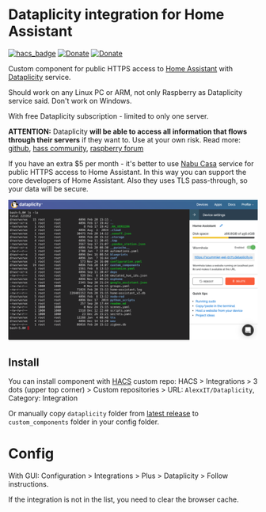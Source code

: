 # Dataplicity integration for Home Assistant

[![hacs_badge](https://img.shields.io/badge/HACS-Custom-orange.svg)](https://github.com/custom-components/hacs)
[![Donate](https://img.shields.io/badge/donate-Coffee-yellow.svg)](https://www.buymeacoffee.com/AlexxIT)
[![Donate](https://img.shields.io/badge/donate-Yandex-red.svg)](https://money.yandex.ru/to/41001428278477)

Custom component for public HTTPS access to [Home Assistant](https://www.home-assistant.io/) with [Dataplicity](https://www.dataplicity.com/) service.

Should work on any Linux PC or ARM, not only Raspberry as Dataplicity service said. Don't work on Windows.

With free Dataplicity subscription - limited to only one server.

**ATTENTION:** Dataplicity **will be able to access all information that flows through their servers** if they want to. Use at your own risk. Read more: [github][1], [hass community][2], [raspberry forum][3]

[1]: https://github.com/hacs/default/pull/940#issuecomment-840687472
[2]: https://community.home-assistant.io/t/hass-io-add-on-webhook-relay-webhook-forwarding-remote-access/70961/2
[3]: https://www.raspberrypi.org/forums/viewtopic.php?f=63&t=117100

If you have an extra $5 per month - it's better to use [Nabu Casa](https://www.nabucasa.com/about/) service for public HTTPS access to Home Assistant. In this way you can support the core developers of Home Assistant. Also they uses TLS pass-through, so your data will be secure.

<img src="screen.png" width="1280">

## Install

You can install component with [HACS](https://hacs.xyz/) custom repo: HACS > Integrations > 3 dots (upper top corner) > Custom repositories > URL: `AlexxIT/Dataplicity`, Category: Integration

Or manually copy `dataplicity` folder from [latest release](https://github.com/AlexxIT/Dataplicity/releases/latest) to `custom_components` folder in your config folder.

# Config

With GUI: Configuration > Integrations > Plus > Dataplicity > Follow instructions.

If the integration is not in the list, you need to clear the browser cache.

